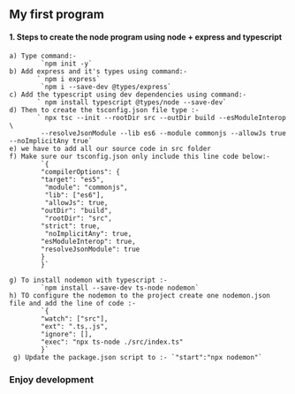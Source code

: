 ## My first program

#### 1. Steps to create the node program using node + express and typescript

    a) Type command:-
            `npm init -y`
    b) Add express and it's types using command:-
           ` npm i express`
            `npm i --save-dev @types/express`
    c) Add the typescript using dev dependencies using command:-
           ` npm install typescript @types/node --save-dev`
    d) Then to create the tsconfig.json file type :-
           ` npx tsc --init --rootDir src --outDir build --esModuleInterop \
            --resolveJsonModule --lib es6 --module commonjs --allowJs true --noImplicitAny true`
    e) we have to add all our source code in src folder
    f) Make sure our tsconfig.json only include this line code below:-
            `{
            "compilerOptions": {
            "target": "es5",
             "module": "commonjs",
             "lib": ["es6"],
             "allowJs": true,
            "outDir": "build",
             "rootDir": "src",
            "strict": true,
             "noImplicitAny": true,
            "esModuleInterop": true,
            "resolveJsonModule": true
            }
            }`

    g) To install nodemon with typescript :-
            `npm install --save-dev ts-node nodemon`
    h) TO configure the nodemon to the project create one nodemon.json file and add the line of code :-
            `{
            "watch": ["src"],
            "ext": ".ts,.js",
            "ignore": [],
            "exec": "npx ts-node ./src/index.ts"
            }`
     g) Update the package.json script to :- `"start":"npx nodemon"`

### Enjoy development
